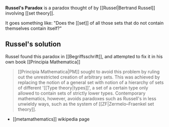 **Russel's Paradox** is a paradox thought of by [[Russel|Bertrand Russel]] involving [[set theory]].

It goes something like: "Does the [[set]] of all those sets that do not contain themselves contain itself?"

## Russel's solution

Russel found this paradox in [[Begriffsschrift]], and attempted to fix it in his own book [[Principia Mathematica]]

>[[Principia Mathematica|PM]] sought to avoid this problem by ruling out the unrestricted creation of arbitrary sets. This was achieved by replacing the notion of a general set with notion of a hierarchy of sets of different '[[Type theory|types]]', a set of a certain type only allowed to contain sets of strictly lower types. Contemporary mathematics, however, avoids paradoxes such as Russell's in less unwieldy ways, such as the system of [[ZF|Zermelo–Fraenkel set theory]].
- [[metamathematics]] wikipedia page